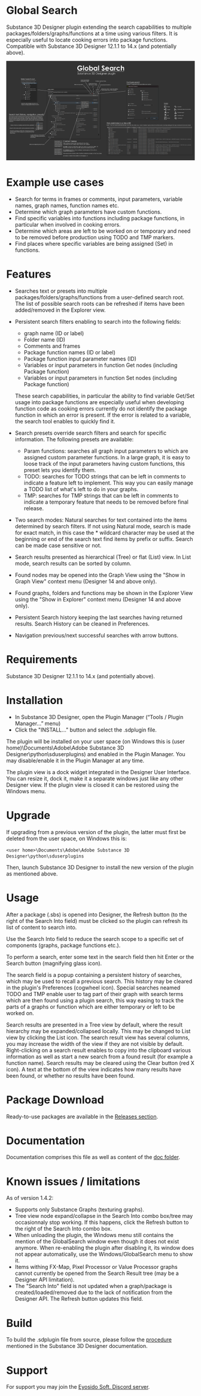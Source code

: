 # Global Search
Substance 3D Designer plugin extending the search capabilities to multiple packages/folders/graphs/functions at a time using various filters. It is especially useful to locate cooking errors into package functions. Compatible with Substance 3D Designer 12.1.1 to 14.x (and potentially above).

![GlobalSearch_MiniDoc.jpg](https://github.com/eyosido/GlobalSearch/blob/main/doc/GlobalSearch_MiniDoc.png)

# Example use cases
- Search for terms in frames or comments, input parameters, variable names, graph names, function names etc.
- Determine which graph parameters have custom functions.
- Find specific variables into functions including package functions, in particular when involved in cooking errors.
- Determine which areas are left to be worked on or temporary and need to be removed before production using TODO and TMP markers.
- Find places where specific variables are being assigned (Set) in functions.

# Features
- Searches text or presets into multiple packages/folders/graphs/functions from a user-defined search root. The list of possible search roots can be refreshed if items have been added/removed in the Explorer view.

- Persistent search filters enabling to search into the following fields:
  - graph name (ID or label)
  - Folder name (ID)
  - Comments and frames
  - Package function names (ID or label)
  - Package function input parameter names (ID)
  - Variables or input parameters in function Get nodes (including Package function)
  - Variables or input parameters in function Set nodes (including Package function)
	
  These search capabilities, in particular the ability to find variable Get/Set usage into package functions are especially useful when developing function code as cooking errors currently do not identify the package function in which an error is present. If the error is related to a variable, the search tool enables to quickly find it.

- Search presets override search filters and search for specific information. The following presets are available:
  - Param functions: searches all graph input parameters to which are assigned custom parameter functions. In a large graph, it is easy to loose track of the input parameters having custom functions, this preset lets you identify them.
  - TODO: searches for TODO strings that can be left in comments to indicate a feature left to implement. This way you can easily manage a TODO list of what's left to do in your graphs.
  - TMP: searches for TMP strings that can be left in comments to indicate a temporary feature that needs to be removed before final release.

- Two search modes: Natural searches for text contained into the items determined by search filters. If not using Natural mode, search is made for exact match, in this case the * wildcard character may be used at the beginning or end of the search text find items by prefix or suffix. Search can be made case sensitive or not.

- Search results presented as hierarchical (Tree) or flat (List) view. In List mode, search results can be sorted by column.

- Found nodes may be opened into the Graph View using the "Show in Graph View" context menu (Designer 14 and above only).

- Found graphs, folders and functions may be shown in the Explorer View using the "Show in Explorer" context menu (Designer 14 and above only).

- Persistent Search history keeping the last searches having returned results. Search History can be cleaned in Preferences.

- Navigation previous/next successful searches with arrow buttons.

# Requirements
Substance 3D Designer 12.1.1 to 14.x (and potentially above).

# Installation
- In Substance 3D Designer, open the Plugin Manager (“Tools / Plugin Manager...” menu)
- Click the "INSTALL..." button and select the .sdplugin file.

The plugin will be installed on your user space (on Windows this is (user home)\Documents\Adobe\Adobe Substance 3D Designer\python\sduserplugins) and enabled in the Plugin Manager. You may disable/enable it in the Plugin Manager at any time.

The plugin view is a dock widget integrated in the Designer User Interface. You can resize it, dock it, make it a separate windows just like any other Designer view. If the plugin view is closed it can be restored using the Windows menu.

# Upgrade
If upgrading from a previous version of the plugin, the latter must first be deleted from the user space, on Windows this is:

    <user home>\Documents\Adobe\Adobe Substance 3D Designer\python\sduserplugins
Then, launch Substance 3D Designer to install the new version of the plugin as mentioned above.

# Usage
After a package (.sbs) is opened into Designer, the Refresh button (to the right of the Search Into field) must be clicked so the plugin can refresh its list of content to search into.

Use the Search Into field to reduce the search scope to a specific set of components (graphs, package functions etc.).

To perform a search, enter some text in the search field then hit Enter or the Search button (magnifying glass icon). 

The search field is a popup containing a persistent history of searches, which may be used to recall a previous search. This history may be cleared in the plugin's Preferences (cogwheel icon). Special searches neamed TODO and TMP enable user to tag part of their graph with search terms which are then found using a plugin search, this way easing to track the parts of a graphs or function which are either temporary or left to be worked on.

Search results are presented in a Tree view by default, where the result hierarchy may be expanded/collapsed locally. This may be changed to List view by clicking the List icon. The search result view has several columns, you may increase the width of the view if they are not visible by default. Right-clicking on a search result enables to copy into the clipboard various information as well as start a new search from a found result (for example a function name). Search results may be cleared using the Clear button (red X icon). A text at the bottom of the view indicates how many results have been found, or whether no results have been found.

# Package Download
Ready-to-use packages are available in the [Releases section](https://github.com/eyosido/GlobalSearch/releases).

# Documentation
Documentation comprises this file as well as content of the [doc folder](https://github.com/eyosido/GlobalSearch/tree/main/doc).

# Known issues / limitations
As of version 1.4.2:
- Supports only Substance Graphs (texturing graphs).
- Tree view node expand/collapse in the Search Into combo box/tree may occasionnaly stop working. If this happens, click the Refresh button to the right of the Search Into combo box.
- When unloading the plugin, the Windows menu still contains the mention of the GlobalSearch window even though it does not exist anymore. When re-enabling the plugin after disabling it, its window does not appear automatically, use the Windows/GlobalSearch menu to show it.
- Items withing FX-Map, Pixel Processor or Value Processor graphs cannot currently be opened from the Search Result tree (may be a Designer API limitation).
- The "Search Into" field is not updated when a graph/package is created/loaded/removed due to the lack of notification from the Designer API. The Refresh button updates this field.

# Build
To build the .sdplugin file from source, please follow the [procedure](https://substance3d.adobe.com/documentation/sddoc/packaging-plugins-182257149.html) mentioned in the Substance 3D Designer documentation.

# Support
For support you may join the [Eyosido Soft. Discord server](https://discord.gg/BpUgtTRUdT).
